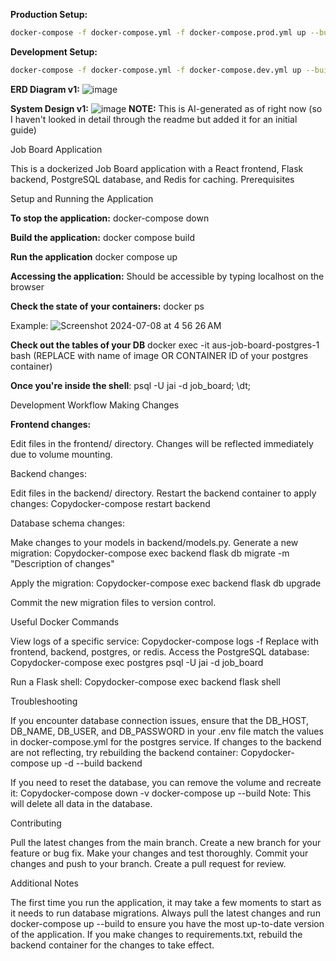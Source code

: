 **Production Setup:**

```bash
docker-compose -f docker-compose.yml -f docker-compose.prod.yml up --build
```

**Development Setup:**

```bash
docker-compose -f docker-compose.yml -f docker-compose.dev.yml up --build
```


**ERD Diagram v1:**
![image](https://github.com/jaiphookan20/OceaniaDevs/assets/52240311/fa9d3504-6f96-4d30-967a-5f1d95cc06f9)

**System Design v1:**
![image](https://github.com/jaiphookan20/OceaniaDevs/assets/52240311/985ae735-6d10-43b6-be9a-8f4222482e2e)
**NOTE:** This is AI-generated as of right now (so I haven't looked in detail through the readme but added it for an initial guide)

Job Board Application

This is a dockerized Job Board application with a React frontend, Flask backend, PostgreSQL database, and Redis for caching.
Prerequisites

Setup and Running the Application

**To stop the application:**
docker-compose down

**Build the application:**
docker compose build

**Run the application**
docker compose up

**Accessing the application:**
Should be accessible by typing localhost on the browser

**Check the state of your containers:**
docker ps

Example:
![Screenshot 2024-07-08 at 4 56 26 AM](https://github.com/jaiphookan20/OceaniaDevs/assets/52240311/281039fa-d956-4bc2-96c4-19fa6c9c1590)

**Check out the tables of your DB**
docker exec -it aus-job-board-postgres-1 bash (REPLACE with name of image OR CONTAINER ID of your postgres container)

**Once you're inside the shell**:
psql -U jai -d job_board;
\dt; 

Development Workflow
Making Changes

**Frontend changes:**

Edit files in the frontend/ directory.
Changes will be reflected immediately due to volume mounting.


Backend changes:

Edit files in the backend/ directory.
Restart the backend container to apply changes:
Copydocker-compose restart backend



Database schema changes:

Make changes to your models in backend/models.py.
Generate a new migration:
Copydocker-compose exec backend flask db migrate -m "Description of changes"

Apply the migration:
Copydocker-compose exec backend flask db upgrade

Commit the new migration files to version control.



Useful Docker Commands

View logs of a specific service:
Copydocker-compose logs -f <service-name>
Replace <service-name> with frontend, backend, postgres, or redis.
Access the PostgreSQL database:
Copydocker-compose exec postgres psql -U jai -d job_board

Run a Flask shell:
Copydocker-compose exec backend flask shell


Troubleshooting

If you encounter database connection issues, ensure that the DB_HOST, DB_NAME, DB_USER, and DB_PASSWORD in your .env file match the values in docker-compose.yml for the postgres service.
If changes to the backend are not reflecting, try rebuilding the backend container:
Copydocker-compose up -d --build backend

If you need to reset the database, you can remove the volume and recreate it:
Copydocker-compose down -v
docker-compose up --build
Note: This will delete all data in the database.

Contributing

Pull the latest changes from the main branch.
Create a new branch for your feature or bug fix.
Make your changes and test thoroughly.
Commit your changes and push to your branch.
Create a pull request for review.

Additional Notes

The first time you run the application, it may take a few moments to start as it needs to run database migrations.
Always pull the latest changes and run docker-compose up --build to ensure you have the most up-to-date version of the application.
If you make changes to requirements.txt, rebuild the backend container for the changes to take effect.
